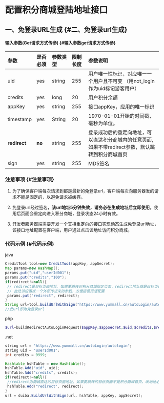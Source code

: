 # 配置积分商城登陆地址接口

## 一、免登录URL生成 {#二、免登录url生成}

#### 输入参数\(Get请求方式传参\) {#输入参数get请求方式传参}

| 参数 | 是否必须 | 参数类型 | 限制长度 | 参数说明 |
| :--- | :--- | :--- | :--- | :--- |
| uid | yes | string | 255 | 用户唯一性标识，对应唯一一个用户且不可变 （用not\_login作为uid标记游客用户） |
| credits | yes | long | 20 | 用户积分余额 |
| appKey | yes | string | 255 | 接口appKey，应用的唯一标识 |
| timestamp | yes | String | 20 | 1970-01-01开始的时间戳，毫秒为单位。 |
| **redirect** | **no** | string | 255 | 登录成功后的重定向地址，可以直达积分商城内的任意页面,如果不带redirect参数，默认跳转到积分商城首页 |
| sign | yes | string | 255 | MD5签名 |

### 注意事项 {#注意事项}

1. 为了确保客户端每次请求到都是最新的免登录url，客户端每次向服务器发的请求不能是固定的，以避免请求被缓存。

2. 免登录url经过签名，**该url地址5分钟失效，请务必在生成地址后立即使用**，使用后页面会重定向进入积分商城，登录状态24小时有效。

3. 开发者服务器端需要开发一个支持重定向的接口实现动态生成免登录url地址，该接口地址配置在客户端，用户通过点击该地址访问积分商城。

### 代码示例 {#代码示例}

java

```java
CreditTool tool=new CreditTool(appKey, appSecret);
Map params=new HashMap();
params.put("uid","userId001");
params.put("credits","100");
if(redirect!=null){
 // redirect是目标页面地址，如果要跳转到积分商城指定页面，redirect地址就是目标页面地址
 // 此处请设置成一个外部传进来的参数，方便运营灵活配置
 params.put("redirect", redirect);
}
String url=tool.buildUrlWithSign("https://www.yummall.cn/autoLogin/autologin?",params);
//此url即为免登录url
```

php

```php
$url=buildRedirectAutoLoginRequest($appKey,$appSecret,$uid,$credits,$redirect)
```

.net

```java
string url = "https://www.yummall.cn/autoLogin/autologin";
string uid = "userId001";
int credits = 9999;

Hashtable hshTable = new Hashtable();
hshTable.Add("uid", uid);
hshTable.Add("credits", credits);
if(redirect!=null){
 //redirect为商城直达的目标页面地址，如果要跳转的目标页面不是积分商城首页，改地址必须配置
 hshTable.Add("redirect", redirect);
}
url = duiba.BuildUrlWithSign(url, hshTable, appKey, appSecret);
```

  




